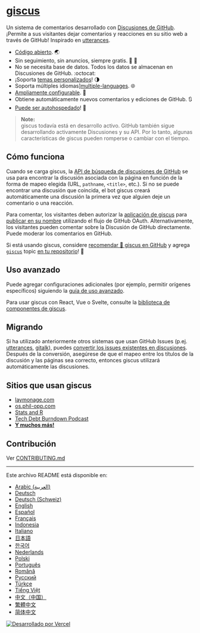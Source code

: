 # [giscus][giscus]

Un sistema de comentarios desarrollado con [Discusiones de GitHub][discussions]. ¡Permite a sus visitantes dejar comentarios y reacciones en su sitio web a través de GitHub! Inspirado en [utterances][utterances].

- [Código abierto][repo]. 🌏
- Sin seguimiento, sin anuncios, siempre gratis. 📡 🚫
- No se necesita base de datos. Todos los datos se almacenan en Discusiones de GitHub. :octocat:
- ¡Soporta [temas personalizados][creating-custom-themes]! 🌗
- Soporta múltiples idiomas][multiple-languages]. 🌐
- [Ampliamente configurable][advanced-usage]. 🔧
- Obtiene automáticamente nuevos comentarios y ediciones de GitHub. 🔃
- [Puede ser autohospedado][self-hosting]! 🤳

> **Note:**\
> giscus todavía está en desarrollo activo. GitHub también sigue desarrollando activamente Discusiones y su API. Por lo tanto, algunas características de giscus pueden romperse o cambiar con el tiempo.

## Cómo funciona

Cuando se carga giscus, la [API de búsqueda de discusiones de GitHub][search-api] se usa para encontrar la discusión asociada con la página en función de la forma de mapeo elegida (URL, `pathname`, `<title>`, etc.). Si no se puede encontrar una discusión que coincida, el bot giscus creará automáticamente una discusión la primera vez que alguien deje un comentario o una reacción.

Para comentar, los visitantes deben autorizar la [aplicación de giscus][giscus-app] para [publicar en su nombre][authorization] utilizando el flujo de GitHub OAuth. Alternativamente, los visitantes pueden comentar sobre la Discusión de GitHub directamente. Puede moderar los comentarios en GitHub.

[giscus]: https://giscus.app/es
[discussions]: https://docs.github.com/en/discussions
[utterances]: https://github.com/utterance/utterances
[repo]: https://github.com/giscus/giscus
[advanced-usage]: https://github.com/giscus/giscus/blob/main/ADVANCED-USAGE.md
[creating-custom-themes]: https://github.com/giscus/giscus/blob/main/ADVANCED-USAGE.md#data-theme
[multiple-languages]: https://github.com/giscus/giscus/blob/main/CONTRIBUTING.md#adding-localizations
[self-hosting]: https://github.com/giscus/giscus/blob/main/SELF-HOSTING.md
[search-api]: https://docs.github.com/en/graphql/guides/using-the-graphql-api-for-discussions#search
[giscus-app]: https://github.com/apps/giscus
[authorization]: https://docs.github.com/en/developers/apps/identifying-and-authorizing-users-for-github-apps

<!-- configuration -->

Si está usando giscus, considere [recomendar 🌟 giscus en GitHub][repo] y agrega [`giscus`][giscus-topic] topic [en tu repositorio][topic-howto]! 🎉

## Uso avanzado

Puede agregar configuraciones adicionales (por ejemplo, permitir orígenes específicos) siguiendo la [guía de uso avanzado][advanced-usage].

Para usar giscus con React, Vue o Svelte, consulte la [biblioteca de componentes de giscus][giscus-component].

## Migrando

Si ha utilizado anteriormente otros sistemas que usan GitHub Issues (p.ej. [utterances][utterances], [gitalk][gitalk]), puedes [convertir los issues existentes en discusiones][convert]. Después de la conversión, asegúrese de que el mapeo entre los títulos de la discusión y las páginas sea correcto, entonces giscus utilizará automáticamente las discusiones.

## Sitios que usan giscus

- [laymonage.com][laymonage-website]
- [os.phil-opp.com][os-phil-opp]
- [Stats and R][statsandr]
- [Tech Debt Burndown Podcast][techdebtburndown]
- [**Y muchos más!**][giscus-topic]

## Contribución

Ver [CONTRIBUTING.md][contributing]

[giscus-component]: https://github.com/giscus/giscus-component
[repo]: https://github.com/giscus/giscus
[giscus-topic]: https://github.com/topics/giscus
[topic-howto]: https://docs.github.com/en/github/administering-a-repository/classifying-your-repository-with-topics
[advanced-usage]: https://github.com/giscus/giscus/blob/main/ADVANCED-USAGE.md
[utterances]: https://github.com/utterance/utterances
[gitalk]: https://github.com/gitalk/gitalk
[convert]: https://docs.github.com/en/discussions/managing-discussions-for-your-community/moderating-discussions#converting-an-issue-to-a-discussion
[laymonage-website]: https://laymonage.com/posts/giscus
[os-phil-opp]: https://os.phil-opp.com
[statsandr]: https://statsandr.com
[techdebtburndown]: https://techdebtburndown.com
[contributing]: https://github.com/giscus/giscus/blob/main/CONTRIBUTING.md

<!-- end -->

---

Este archivo README está disponible en:

- [Arabic (العربية)](README.ar.md)
- [Deutsch](README.de.md)
- [Deutsch (Schweiz)](README.gsw.md)
- [English](README.md)
- [Español](README.es.md)
- [Français](README.fr.md)
- [Indonesia](README.id.md)
- [Italiano](README.it.md)
- [日本語](README.ja.md)
- [한국어](README.ko.md)
- [Nederlands](README.nl.md)
- [Polski](README.pl.md)
- [Português](README.pt.md)
- [Română](README.ro.md)
- [Русский](README.ru.md)
- [Türkçe](README.tr.md)
- [Tiếng Việt](README.vi.md)
- [中文（中国）](README.zh-CN.md)
- [繁體中文](README.zh-TW.md)
- [简体中文](README.Hans.md)

[![Desarrollado por Vercel](public/powered-by-vercel.svg)][vercel]

[vercel]: https://vercel.com/?utm_source=giscus&utm_campaign=oss
